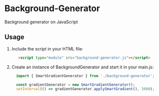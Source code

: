 # Background-Generator
 Background generator on JavaScript

## Usage
1. Include the script in your HTML file:

   ```html
      <script type="module" src="background-generator.js"></script>
   ```
2. Create an instance of BackgroundGenerator and start it in your main.js:
    ```javascript
      import { SmartGradientGenerator } from './background-generator';

      const gradientGenerator = new SmartGradientGenerator();
      setInterval(() => gradientGenerator.applySmartGradient(), 5000);
    ```

